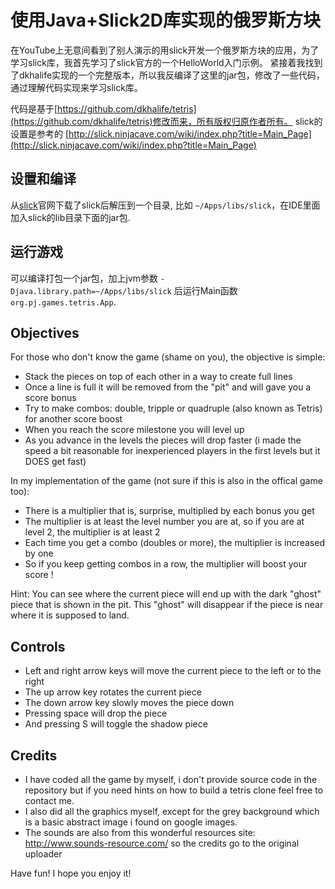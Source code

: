 使用Java+Slick2D库实现的俄罗斯方块
===============================

在YouTube上无意间看到了别人演示的用slick开发一个俄罗斯方块的应用，为了学习slick库，我首先学习了slick官方的一个HelloWorld入门示例。
紧接着我找到了dkhalife实现的一个完整版本，所以我反编译了这里的jar包，修改了一些代码，通过理解代码实现来学习slick库。

代码是基于[https://github.com/dkhalife/tetris](https://github.com/dkhalife/tetris)修改而来，所有版权归原作者所有。
slick的设置是参考的 [http://slick.ninjacave.com/wiki/index.php?title=Main_Page](http://slick.ninjacave.com/wiki/index.php?title=Main_Page)

设置和编译
---------

从[slick](http://slick.ninjacave.com/slick.zip)官网下载了slick后解压到一个目录, 比如 `~/Apps/libs/slick`，在IDE里面加入slick的lib目录下面的jar包.

运行游戏
-------

可以编译打包一个jar包，加上jvm参数 `-Djava.library.path=~/Apps/libs/slick` 后运行Main函数 `org.pj.games.tetris.App`.

Objectives
----------

For those who don't know the game (shame on you), the objective is simple:

- Stack the pieces on top of each other in a way to create full lines
- Once a line is full it will be removed from the "pit" and will gave you a score bonus
- Try to make combos: double, tripple or quadruple (also known as Tetris) for another score boost
- When you reach the score milestone you will level up
- As you advance in the levels the pieces will drop faster (i made the speed a bit reasonable for inexperienced players in the first levels but it DOES get fast)

In my implementation of the game (not sure if this is also in the offical game too):

- There is a multiplier that is, surprise, multiplied by each bonus you get
- The multiplier is at least the level number you are at, so if you are at level 2, the multiplier is at least 2
- Each time you get a combo (doubles or more), the multiplier is increased by one
- So if you keep getting combos in a row, the multiplier will boost your score !

Hint: You can see where the current piece will end up with the dark "ghost" piece that is shown in the pit. This "ghost" will disappear if the piece is near where it is supposed to land.

Controls
--------

- Left and right arrow keys will move the current piece to the left or to the right
- The up arrow key rotates the current piece
- The down arrow key slowly moves the piece down
- Pressing space will drop the piece
- And pressing S will toggle the shadow piece

Credits
-------

- I have coded all the game by myself, i don't provide source code in the repository but if you need hints on how to build a tetris clone feel free to contact me.
- I also did all the graphics myself, except for the grey background which is a basic abstract image i found on google images.
- The sounds are also from this wonderful resources site: http://www.sounds-resource.com/ so the credits go to the original uploader 

Have fun! I hope you enjoy it!